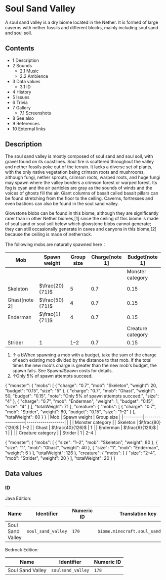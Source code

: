 # Soul Sand Valley
A soul sand valley is a dry biome located in the Nether. It is formed of large caverns with nether fossils and different blocks, mainly including soul sand and soul soil.

## Contents
- 1 Description
- 2 Sounds
	- 2.1 Music
	- 2.2 Ambience
- 3 Data values
	- 3.1 ID
- 4 History
- 5 Issues
- 6 Trivia
- 7 Gallery
	- 7.1 Screenshots
- 8 See also
- 9 References
- 10 External links

## Description
The soul sand valley is mostly composed of soul sand and soul soil, with gravel found on its coastlines. Soul fire is scattered throughout the valley and nether fossils poke out of the terrain. It lacks a diverse set of plants, with the only native vegetation being crimson roots and mushrooms, although fungi, nether sprouts, crimson roots, warped roots, and huge fungi may spawn where the valley borders a crimson forest or warped forest. Its fog is cyan and the air particles are gray as the sounds of winds and the voices of ghosts fill the air. Giant columns of basalt called basalt pillars can be found stretching from the floor to the ceiling. Caverns, fortresses and even bastions can also be found in the soul sand valley.

Glowstone blobs can be found in this biome, although they are significantly rarer than in other Nether biomes,[1] since the ceiling of this biome is made of soul sand or soul soil below which glowstone blobs cannot generate; they can still occasionally generate in caves and canyons in this biome,[2] because the ceiling is made of netherrack.

The following mobs are naturally spawned here：

| Mob           | Spawn weight    | Group size | Charge[note 1] | Budget[note 1]    |
|---------------|-----------------|------------|----------------|-------------------|
|               |                 |            |                | Monster category  |
| Skeleton      | $\frac{20}{71}$ | 5          | 0.7            | 0.15              |
| Ghast[note 2] | $\frac{50}{71}$ | 4          | 0.7            | 0.15              |
| Enderman      | $\frac{1}{71}$  | 4          | 0.7            | 0.15              |
|               |                 |            |                | Creature category |
| Strider       | 1               | 1–2        | 0.7            | 0.15              |

1. ↑ a bWhen spawning a mob with a budget, take the sum of the charge of each existing mob divided by the distance to that mob. If the total times the new mob's charge is greater than the new mob's budget, the spawn fails. See Spawn#Spawn costs for details.
2. ↑Only 5% of spawn attempts succeed.

{ "monster": { "mobs": [ { "charge": "0.7", "mob": "Skeleton", "weight": 20, "budget": "0.15", "size": "5" }, { "charge": "0.7", "mob": "Ghast", "weight": 50, "budget": "0.15", "note": "Only 5% of spawn attempts succeed.", "size": "4" }, { "charge": "0.7", "mob": "Enderman", "weight": 1, "budget": "0.15", "size": "4" } ], "totalWeight": 71 }, "creature": { "mobs": [ { "charge": "0.7", "mob": "Strider", "weight": 60, "budget": "0.15", "size": "1&ndash;2" } ], "totalWeight": 60 } }
| Mob      | Spawn weight     | Group size        |
|----------|------------------|-------------------|
|          |                  | Monster category  |
| Skeleton | $\frac{80}{126}$ | 1–2               |
| Ghast    | $\frac{40}{126}$ | 1                 |
| Enderman | $\frac{6}{126}$  | 1                 |
|          |                  | Creature category |
| Strider  | 1                | 2–4               |

{ "monster": { "mobs": [ { "size": "1&ndash;2", "mob": "Skeleton", "weight": 80 }, { "size": "1", "mob": "Ghast", "weight": 40 }, { "size": "1", "mob": "Enderman", "weight": 6 } ], "totalWeight": 126 }, "creature": { "mobs": [ { "size": "2&ndash;4", "mob": "Strider", "weight": 20 } ], "totalWeight": 20 } }
## Data values
### ID
Java Edition:

| Name             | Identifier         | Numeric ID | Translation key                    |
|------------------|--------------------|------------|------------------------------------|
| Soul Sand Valley | `soul_sand_valley` | `170`      | `biome.minecraft.soul_sand_valley` |

Bedrock Edition:

| Name             | Identifier        | Numeric ID |
|------------------|-------------------|------------|
| Soul Sand Valley | `soulsand_valley` | `178`      |

